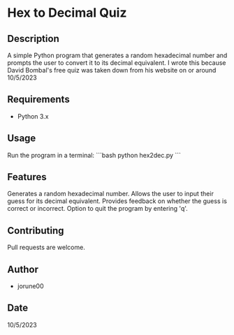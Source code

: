 # Hex to Decimal Quiz

## Description
A simple Python program that generates a random hexadecimal number and prompts the user to convert it to its decimal equivalent. I wrote this because David Bombal's free quiz was taken down from his website on or around 10/5/2023

## Requirements
- Python 3.x

## Usage
Run the program in a terminal:
\```bash
python hex2dec.py
\```

## Features
Generates a random hexadecimal number.
Allows the user to input their guess for its decimal equivalent.
Provides feedback on whether the guess is correct or incorrect.
Option to quit the program by entering 'q'.

## Contributing
Pull requests are welcome. 

## Author
- jorune00

## Date
10/5/2023